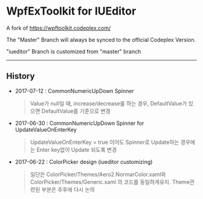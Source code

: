 WpfExToolkit for IUEditor
============

A fork of https://wpftoolkit.codeplex.com/

The "Master" Branch will always be synced to the official Codeplex Version.

"iueditor" Branch is customized from "master" branch

---

## History
* 2017-07-12 : CommonNumericUpDown Spinner
	> Value가 null일 때, increase/decrease를 하는 경우, DefaultValue가 있으면 DefaultValue를 기준으로 변경

* 2017-06-30 : CommonNumericUpDown Spinner for UpdateValueOnEnterKey
	> UpdateValueOnEnterKey = true 이어도 Spinner로 Update하는 경우에는 Enter key없이 Update 되도록 변경

* 2017-06-22 : ColorPicker design (iueditor customizing)
	> 일단은 ColorPicker/Themes/Aero2.NormarColor.xaml와 ColorPicker/Themes/Generic.xaml 의 코드를 동일하게유지. Theme관련된 부분은 추후에 다시 논의
